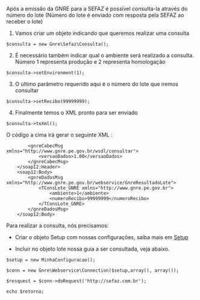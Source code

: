 Após a emissão da GNRE para a SEFAZ é possível consulta-la através do número do lote (Número do lote é enviado com resposta pela SEFAZ ao receber o lote)

1) Vamos criar um objeto indicando que queremos realizar uma consulta

`$consulta = new Gnre\Sefaz\Consulta();`

2) É necessário também indicar qual o ambiente será realizado a consulta. Número 1 representa produção e 2 representa homologação

`$consulta->setEnvironment(1);`

3) O último parâmetro requerido aqui é o número do lote que iremos consultar

`$consulta->setRecibo(99999999);`

4) Finalmente temos o XML pronto para ser enviado

`$consulta->toXml();`

O código a cima irá gerar o seguinte XML :

```<soap12:Header>
        <gnreCabecMsg xmlns="http://www.gnre.pe.gov.br/wsdl/consultar">
            <versaoDados>1.00</versaoDados>
        </gnreCabecMsg>
    </soap12:Header>
    <soap12:Body>
        <gnreDadosMsg xmlns="http://www.gnre.pe.gov.br/webservice/GnreResultadoLote">
            <TConsLote_GNRE xmlns="http://www.gnre.pe.gov.br">
                <ambiente>1</ambiente>
                <numeroRecibo>99999999</numeroRecibo>
            </TConsLote_GNRE>
        </gnreDadosMsg>
    </soap12:Body>
````
Para realizar a consulta, nós precisamos:

- Criar o objeto Setup com nossas configurações, saiba mais em [Setup](https://github.com/marabesi/gnrephp/wiki/J%C3%A1-possuo-os-dados-extra%C3%ADdos-do-certificado,-o-que-fazer-%3F)

- Incluir no objeto lote nossa guia a ser consultada, veja abaixo.

```
$setup = new MinhaConfiguracao();

$conn = new Gnre\Webservice\Connection($setup,array(), array());

$resquest = $conn->doRequest('http://sefaz.com.br');

echo $retorno;
```
